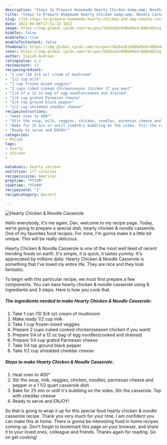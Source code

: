 ```yaml
---
description: "Steps to Prepare Homemade Hearty Chicken &amp;amp; Noodle Casserole"
title: "Steps to Prepare Homemade Hearty Chicken &amp;amp; Noodle Casserole"
slug: 1714-steps-to-prepare-homemade-hearty-chicken-and-amp-noodle-casserole
date: 2022-04-06T17:51:13.161Z
image: https://img-global.cpcdn.com/recipes/5b2ba3b10d0bd9e4/680x482cq70/hearty-chicken-noodle-casserole-recipe-main-photo.jpg
hideToc: false
enableToc: true
enableTocContent: false
thumbnail: https://img-global.cpcdn.com/recipes/5b2ba3b10d0bd9e4/680x482cq70/hearty-chicken-noodle-casserole-recipe-main-photo.jpg
cover: https://img-global.cpcdn.com/recipes/5b2ba3b10d0bd9e4/680x482cq70/hearty-chicken-noodle-casserole-recipe-main-photo.jpg
author: Isaiah Andrews
ratingvalue: 4.2
reviewcount: 13
recipeingredient:
- "1 can (10 3/4 oz) cream of mushroom"
- "1/2 cup milk"
- "1 cup frozen mixed veggies"
- "2 cups cubed cooked chickenseason chicken if you want"
- "1/4 of a 12 oz bag of egg noodlescooked and drained"
- "1/4 cup grated Parmesan cheese"
- "1/4 tsp ground black pepper"
- "1/2 cup shredded cheddar cheese"
recipeinstructions:
- "Heat oven to 400°"
- "Stir the soup, milk, veggies, chicken, noodles, parmesan cheese and pepper in a 1 1/2 quart casserole dish"
- "Bake for 25 min or until it&#39;s bubbling on the sides. Stir the casserole. Top with cheddar cheese"
- "Ready to serve and ENJOY!"
categories:
- Recipe
tags:
- hearty
- chicken
- 

katakunci: hearty chicken  
nutrition: 177 calories
recipecuisine: American
preptime: "PT33M"
cooktime: "PT44M"
recipeyield: "1"
recipecategory: Dessert

---
```



![Hearty Chicken &amp; Noodle Casserole](https://img-global.cpcdn.com/recipes/5b2ba3b10d0bd9e4/680x482cq70/hearty-chicken-noodle-casserole-recipe-main-photo.jpg)

Hello everybody, it's me again, Dan, welcome to my recipe page. Today, we're going to prepare a special dish, hearty chicken &amp; noodle casserole. One of my favorites food recipes. For mine, I'm gonna make it a little bit unique. This will be really delicious.



Hearty Chicken &amp; Noodle Casserole is one of the most well liked of recent trending foods on earth. It's simple, it is quick, it tastes yummy. It's appreciated by millions daily. Hearty Chicken &amp; Noodle Casserole is something that I've loved my entire life. They are nice and they look fantastic.


To begin with this particular recipe, we must first prepare a few components. You can have hearty chicken &amp; noodle casserole using 8 ingredients and 3 steps. Here is how you cook that.

<!--inarticleads1-->

##### The ingredients needed to make Hearty Chicken &amp; Noodle Casserole:

1. Take 1 can (10 3/4 oz) cream of mushroom
1. Make ready 1/2 cup milk
1. Take 1 cup frozen mixed veggies
1. Prepare 2 cups cubed cooked chicken(season chicken if you want)
1. Prepare 1/4 of a 12 oz bag of egg noodles(cooked and drained)
1. Prepare 1/4 cup grated Parmesan cheese
1. Take 1/4 tsp ground black pepper
1. Take 1/2 cup shredded cheddar cheese




<!--inarticleads2-->

##### Steps to make Hearty Chicken &amp; Noodle Casserole:

1. Heat oven to 400°
1. Stir the soup, milk, veggies, chicken, noodles, parmesan cheese and pepper in a 1 1/2 quart casserole dish
1. Bake for 25 min or until it&#39;s bubbling on the sides. Stir the casserole. Top with cheddar cheese
1. Ready to serve and ENJOY!



So that is going to wrap it up for this special food hearty chicken &amp; noodle casserole recipe. Thank you very much for your time. I am confident you can make this at home. There is gonna be interesting food in home recipes coming up. Don't forget to bookmark this page on your browser, and share it to your loved ones, colleague and friends. Thanks again for reading. Go on get cooking!
